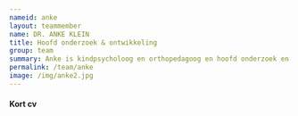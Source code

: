 ```yaml
---
nameid: anke
layout: teammember
name: DR. ANKE KLEIN
title: Hoofd onderzoek & ontwikkeling
group: team
summary: Anke is kindpsycholoog en orthopedagoog en hoofd onderzoek en onderwijs binnen het kenniscentrum. Daarnaast is ze universitair hoofddocent bij de afdeling Ontwikkelings- en Onderwijspychologie aan de universiteit Leiden.
permalink: /team/anke
image: /img/anke2.jpg
---
```


#### Kort cv
